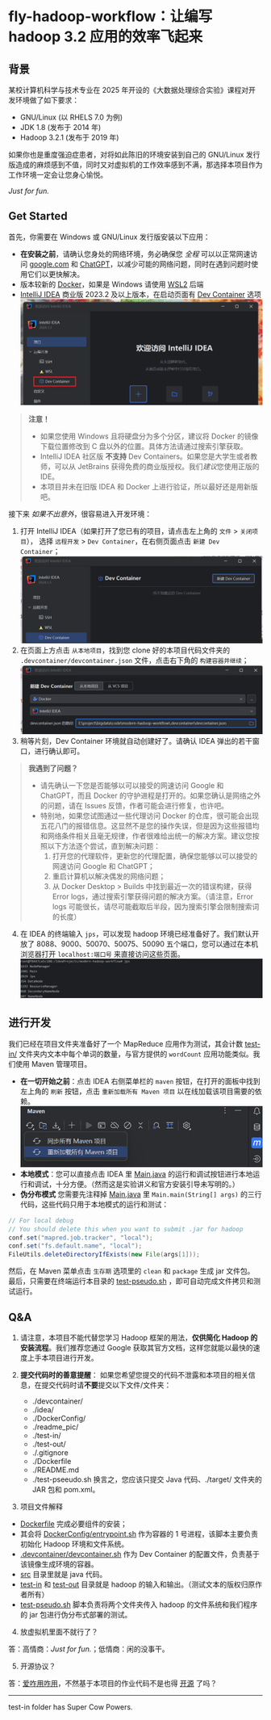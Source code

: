 # fly-hadoop-workflow：让编写 hadoop 3.2 应用的效率飞起来

## 背景

某校计算机科学与技术专业在 2025 年开设的《大数据处理综合实验》课程对开发环境做了如下要求：
 - GNU/Linux (以 RHELS 7.0 为例)
 - JDK 1.8 (发布于 2014 年)
 - Hadoop 3.2.1 (发布于 2019 年)

如果你也是重度强迫症患者，对将如此陈旧的环境安装到自己的 GNU/Linux 发行版造成的麻烦感到不值，同时又对虚拟机的工作效率感到不满，那选择本项目作为工作环境一定会让您身心愉悦。

*Just for fun.*

## Get Started

首先，你需要在 Windows 或 GNU/Linux 发行版安装以下应用：
 - **在安装之前**，请确认您身处的网络环境，务必确保您 *全程* 可以以正常网速访问 [google.com](https://www.google.com) 和 [ChatGPT](https://chat.openai.com)，以减少可能的网络问题，同时在遇到问题时使用它们以更快解决。
 - 版本较新的 [Docker](https://docs.docker.com/get-started/get-docker/)，如果是 Windows 请使用 [WSL2](https://learn.microsoft.com/zh-cn/windows/wsl/install) 后端
 - [IntelliJ IDEA](https://www.jetbrains.com/zh-cn/idea/download/) 商业版 2023.2 及以上版本，在启动页面有 [Dev Container](https://intellijidea.com.cn/connect-to-devcontainer.html) 选项
 ![](readme_pic/1.png)

> **注意！**
> - 如果您使用 Windows 且将硬盘分为多个分区，建议将 Docker 的镜像下载位置修改到 C 盘以外的位置。具体方法请通过搜索引擎获取。
> - IntelliJ IDEA 社区版 **不支持** Dev Containers。如果您是大学生或者教师，可以从 JetBrains 获得免费的商业版授权。我们*建议*您使用正版的 IDE。
> - 本项目并未在旧版 IDEA 和 Docker 上进行验证，所以最好还是用新版吧。

接下来 *如果不出意外*，很容易进入开发环境：
1. 打开 IntelliJ IDEA（如果打开了您已有的项目，请点击左上角的 `文件` > `关闭项目`）， 选择 `远程开发` > `Dev Container`，在右侧页面点击 `新建 Dev Container`；
![](readme_pic/2.png)
2. 在页面上方点击 `从本地项目`，找到您 clone 好的本项目代码文件夹的 `.devcontainer/devcontainer.json` 文件，点击右下角的 `构建容器并继续`；
![](readme_pic/3.png)
3. 稍等片刻，Dev Container 环境就自动创建好了。请确认 IDEA 弹出的若干窗口，进行确认即可。
> **我遇到了问题？**
>
> - 请先确认一下您是否能够以可以接受的网速访问 Google 和 ChatGPT，而且 Docker 的守护进程是打开的。如果您确认是网络之外的问题，请在 Issues 反馈，作者可能会进行修复，也许吧。
> - 特别地，如果您试图通过一些代理访问 Docker 的仓库，很可能会出现五花八门的报错信息。这显然不是您的操作失误，但是因为这些报错均和网络条件相关且毫无规律，作者很难给出统一的解决方案。建议您按照以下方法逐个尝试，直到解决问题：
>   1. 打开您的代理软件，更新您的代理配置，确保您能够以可以接受的网速访问 Google 和 ChatGPT；
>   2. 重启计算机以解决偶发的网络问题；
>   3. 从 Docker Desktop > Builds 中找到最近一次的错误构建，获得 Error logs，通过搜索引擎获得问题的解决方案。（请注意，Error logs 可能很长，请尽可能截取后半段，因为搜索引擎会限制搜索词的长度）

4. 在 IDEA 的终端输入 `jps`，可以发现 hadoop 环境已经准备好了。我们默认开放了 8088、9000、50070、50075、50090 五个端口，您可以通过在本机浏览器打开 `localhost:端口号` 来直接访问这些页面。
![](readme_pic/4.png)

## 进行开发

我们已经在项目文件夹准备好了一个 MapReduce 应用作为测试，其会计数 [test-in/](test-in/) 文件夹内文本中每个单词的数量，与官方提供的 `wordCount` 应用功能类似。我们使用 Maven 管理项目。
 - **在一切开始之前**：点击 IDEA 右侧菜单栏的 `maven` 按钮，在打开的面板中找到左上角的 `刷新` 按钮，点击 `重新加载所有 Maven 项目` 以在线加载该项目需要的依赖。
![](readme_pic/5.png)
 - **本地模式**：您可以直接点击 IDEA 里 [Main.java](src\main\java\org\bigdata\Main.java) 的运行和调试按钮进行本地运行和调试，十分方便。（然而这是实验讲义和官方安装引导未写明的。）
 - **伪分布模式**
 您需要先注释掉 [Main.java](src\main\java\org\bigdata\Main.java) 里 `Main.main(String[] args)` 的三行代码，这些代码只用于本地模式的运行和测试：

```java
// For local debug
// You should delete this when you want to submit .jar for hadoop
conf.set("mapred.job.tracker", "local");
conf.set("fs.default.name", "local");
FileUtils.deleteDirectoryIfExists(new File(args[1]));
```
 然后，在 Maven 菜单点击 `生存期` 选项里的 `clean` 和 `package` 生成 jar 文件包。
 最后，只需要在终端运行本目录的 [test-pseudo.sh](test-pseudo.sh) ，即可自动完成文件拷贝和测试运行。

## Q&A

1. 请注意，本项目不能代替您学习 Hadoop 框架的用法，**仅供简化 Hadoop 的安装流程**。我们推荐您通过 Google 获取其官方文档，这样您就能以最快的速度上手本项目进行开发。

2. **提交代码时的善意提醒**：
如果您希望您提交的代码不泄露和本项目的相关信息，在提交代码时请**不要**提交以下文件/文件夹：
    - ./devcontainer/
    - ./idea/
    - ./DockerConfig/
    - ./readme_pic/
    - ./test-in/
    - ./test-out/
    - ./.gitignore
    - ./Dockerfile
    - ./README.md
    - ./test-pseeudo.sh
换言之，您应该只提交 Java 代码、./target/ 文件夹的 JAR 包和 pom.xml。

3. 项目文件解释
 - [Dockerfile](Dockerfile) 完成必要组件的安装；
 - 其会将 [DockerConfig/entrypoint.sh](DockerConfig/entrypoint.sh) 作为容器的 1 号进程，该脚本主要负责初始化 Hadoop 环境和文件系统。
 - [.devcontainer/devcontainer.sh](.devcontainer/devcontainer.sh) 作为 Dev Container 的配置文件，负责基于该镜像生成环境的容器。
 - [src](src/) 目录里就是 java 代码。
 - [test-in](test-in/) 和 [test-out](test-out/) 目录就是 hadoop 的输入和输出。（测试文本的版权归原作者所有）
 - [test-pseudo.sh](test-pseudo.sh) 脚本负责将两个文件夹传入 hadoop 的文件系统和我们程序的 jar 包进行伪分布式部署的测试。

4. 放虚拟机里面不就行了？

答：高情商：*Just for fun.*；低情商：闲的没事干。

5. 开源协议？

答：[爱咋用咋用](https://opensource.org/license/mit)，不然基于本项目的作业代码不是也得 [开源](https://integrity.mit.edu/) 了吗？

----
test-in folder has Super Cow Powers.
